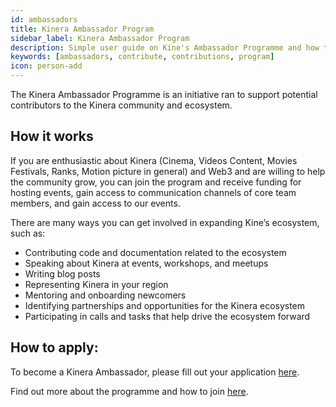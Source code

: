 ```yaml
---
id: ambassadors
title: Kinera Ambassador Program
sidebar_label: Kinera Ambassador Program
description: Simple user guide on Kine's Ambassador Programme and how to participate.
keywords: [ambassadors, contribute, contributions, program]
icon: person-add
---
```


The Kinera Ambassador Programme is an initiative ran to support potential
contributors to the Kinera community and ecosystem.

## How it works

If you are enthusiastic about Kinera (Cinema, Videos Content, Movies Festivals, Ranks, Motion picture in general) and Web3 and are willing to help the community grow, you can
join the program and receive funding for hosting events, gain access to communication channels of
core team members, and gain access to our events.

There are many ways you can get involved in expanding Kine’s ecosystem, such as:

- Contributing code and documentation related to the ecosystem
- Speaking about Kinera at events, workshops, and meetups
- Writing blog posts
- Representing Kinera in your region
- Mentoring and onboarding newcomers
- Identifying partnerships and opportunities for the Kinera ecosystem
- Participating in calls and tasks that help drive the ecosystem forward

## How to apply:

To become a Kinera Ambassador, please fill out your application
[here](https:/kinera.network).

Find out more about the programme and how to join
[here](https:/kinera.network).